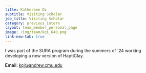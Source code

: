 ```yaml
---
title: Katherene Qi
subtitle: Visiting Scholar
job_title: Visiting Scholar
category: previous_intern
layout: team_member_personal_page
image: /img/team/kqi_640.png
link-new-tab: true
---
```


I was part of the SURA program during the summers of '24 working developing a new version of HaptiClay.

**Email**: [kqi@andrew.cmu.edu](mailto:kqi@andrew.cmu.edu)

<!-- **LinkedIn**: [linkedin.com/in/marcelo-jacinto/](https://www.linkedin.com/in/marcelo-jacinto/)

**Github**: [github.com/marcelojacinto](https://github.com/marcelojacinto)

**Google Scholar**: [Marcelo F. Jacinto](https://scholar.google.com/citations?user=tVPo_z0AAAAJ&hl=pt-PT&oi=ao) -->